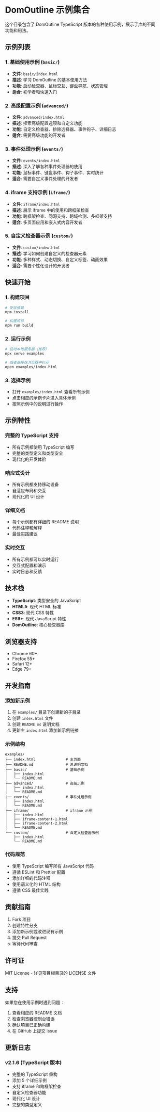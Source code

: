 # DomOutline 示例集合

这个目录包含了 DomOutline TypeScript 版本的各种使用示例，展示了库的不同功能和用法。

## 示例列表

### 1. 基础使用示例 (`basic/`)
- **文件**: `basic/index.html`
- **描述**: 学习 DomOutline 的基本使用方法
- **功能**: 启动检查器、鼠标交互、键盘导航、状态管理
- **适合**: 初学者和快速入门

### 2. 高级配置示例 (`advanced/`)
- **文件**: `advanced/index.html`
- **描述**: 探索高级配置选项和自定义功能
- **功能**: 自定义检查器、排除选择器、事件钩子、详细日志
- **适合**: 需要高级功能的开发者

### 3. 事件处理示例 (`events/`)
- **文件**: `events/index.html`
- **描述**: 深入了解各种事件处理器的使用
- **功能**: 鼠标事件、键盘事件、钩子事件、实时统计
- **适合**: 需要自定义事件处理的开发者

### 4. iframe 支持示例 (`iframe/`)
- **文件**: `iframe/index.html`
- **描述**: 展示 iframe 中的使用和跨框架检查
- **功能**: 跨框架检查、同源支持、跨域检测、多框架支持
- **适合**: 多页面应用和嵌入式内容开发者

### 5. 自定义检查器示例 (`custom/`)
- **文件**: `custom/index.html`
- **描述**: 学习如何创建自定义的检查器元素
- **功能**: 多种样式、动态切换、自定义标签、动画效果
- **适合**: 需要个性化设计的开发者

## 快速开始

### 1. 构建项目
```bash
# 安装依赖
npm install

# 构建项目
npm run build
```

### 2. 运行示例
```bash
# 启动本地服务器（推荐）
npx serve examples

# 或者直接在浏览器中打开
open examples/index.html
```

### 3. 选择示例
- 打开 `examples/index.html` 查看所有示例
- 点击相应的示例卡片进入具体示例
- 按照示例中的说明进行操作

## 示例特性

### 完整的 TypeScript 支持
- 所有示例都使用 TypeScript 编写
- 完整的类型定义和类型安全
- 现代化的开发体验

### 响应式设计
- 所有示例都支持移动设备
- 自适应布局和交互
- 现代化的 UI 设计

### 详细文档
- 每个示例都有详细的 README 说明
- 代码注释和解释
- 最佳实践建议

### 实时交互
- 所有示例都可以实时运行
- 交互式配置和演示
- 实时日志和反馈

## 技术栈

- **TypeScript**: 类型安全的 JavaScript
- **HTML5**: 现代 HTML 标准
- **CSS3**: 现代 CSS 特性
- **ES6+**: 现代 JavaScript 特性
- **DomOutline**: 核心检查器库

## 浏览器支持

- Chrome 60+
- Firefox 55+
- Safari 12+
- Edge 79+

## 开发指南

### 添加新示例

1. 在 `examples/` 目录下创建新的子目录
2. 创建 `index.html` 文件
3. 创建 `README.md` 说明文档
4. 更新主 `index.html` 添加新示例链接

### 示例结构

```
examples/
├── index.html              # 主页面
├── README.md               # 总说明文档
├── basic/                  # 基础示例
│   ├── index.html
│   └── README.md
├── advanced/               # 高级示例
│   ├── index.html
│   └── README.md
├── events/                 # 事件处理示例
│   ├── index.html
│   └── README.md
├── iframe/                 # iframe 示例
│   ├── index.html
│   ├── iframe-content-1.html
│   ├── iframe-content-2.html
│   └── README.md
└── custom/                 # 自定义检查器示例
    ├── index.html
    └── README.md
```

### 代码规范

- 使用 TypeScript 编写所有 JavaScript 代码
- 遵循 ESLint 和 Prettier 配置
- 添加详细的代码注释
- 使用语义化的 HTML 结构
- 遵循 CSS 最佳实践

## 贡献指南

1. Fork 项目
2. 创建特性分支
3. 添加新示例或改进现有示例
4. 提交 Pull Request
5. 等待代码审查

## 许可证

MIT License - 详见项目根目录的 LICENSE 文件

## 支持

如果您在使用示例时遇到问题：

1. 查看相应的 README 文档
2. 检查浏览器控制台错误
3. 确认项目已正确构建
4. 在 GitHub 上提交 Issue

## 更新日志

### v2.1.6 (TypeScript 版本)
- 完整的 TypeScript 重构
- 添加 5 个详细示例
- 支持 iframe 和跨框架检查
- 自定义检查器功能
- 现代化 UI 设计
- 完整的类型定义
